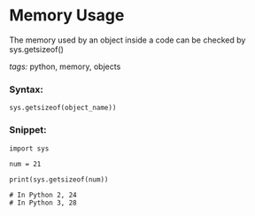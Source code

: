 # Memory Usage
The memory used by an object inside a code can be checked by sys.getsizeof()

*tags:* python, memory, objects

### Syntax:
```
sys.getsizeof(object_name))
```

### Snippet:
```
import sys

num = 21

print(sys.getsizeof(num))

# In Python 2, 24
# In Python 3, 28
```
